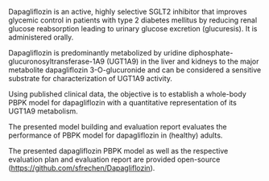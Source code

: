 Dapagliflozin is an active, highly selective SGLT2 inhibitor that improves glycemic control in patients with type 2 diabetes mellitus by reducing renal glucose reabsorption leading to urinary glucose excretion (glucuresis). It is administered orally.

Dapagliflozin is predominantly metabolized by uridine diphosphate-glucuronosyltransferase-1A9 (UGT1A9) in the liver and kidneys to the major metabolite dapagliflozin 3-O-glucuronide and can be considered a sensitive substrate for characterization of UGT1A9 activity.

Using published clinical data, the objective is to establish a whole-body PBPK model for dapagliflozin with a quantitative representation of its UGT1A9 metabolism.

The presented model building and evaluation report evaluates the performance of PBPK model for dapagliflozin in (healthy) adults.

The presented dapagliflozin PBPK model as well as the respective evaluation plan and evaluation report are provided open-source (https://github.com/sfrechen/Dapagliflozin).

